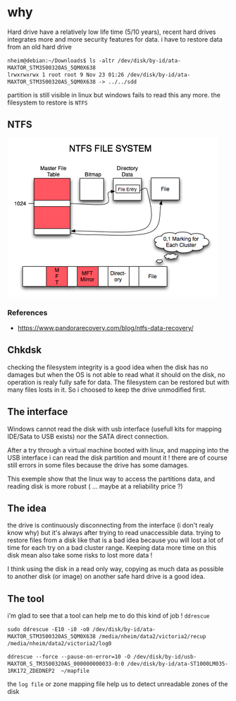 # why

Hard drive have a relatively low life time (5/10 years), recent hard drives integrates more and more security features for data.
i have to restore data from an old hard drive

````
nheim@debian:~/Downloads$ ls -altr /dev/disk/by-id/ata-MAXTOR_STM3500320AS_5QM0X638
lrwxrwxrwx 1 root root 9 Nov 23 01:26 /dev/disk/by-id/ata-MAXTOR_STM3500320AS_5QM0X638 -> ../../sdd
````

partition is still visible in linux but windows fails to read this any more. the filesystem to restore is `NTFS`

## NTFS

![alt](images/NTFS-Data-Recovery-Structure.png)

### References
- https://www.pandorarecovery.com/blog/ntfs-data-recovery/

## Chkdsk

checking the filesystem integrity is a good idea when the disk has no damages but when the OS is not able to read what it should on the disk, no operation is realy fully safe for data.
The filesystem can be restored but with many files losts in it. So i choosed to keep the drive unmodified first.

## The interface

Windows cannot read the disk with usb interface (usefull kits for mapping IDE/Sata to USB exists) nor the SATA direct connection.

After a try through a virtual machine booted with linux, and mapping into the USB interface i can read the disk partition and mount it ! there are of course still errors in some files because the drive has some damages.

This exemple show that the linux way to access the partitions data, and reading disk is more robust ( ... maybe at a reliability price ?)

## The idea

the drive is continuously disconnecting from the interface (i don't realy know why) but it's always after trying to read unaccessible data.
trying to restore files from a disk like that is a bad idea because you will lost a lot of time for each try on a bad cluster range.
Keeping data more time on this disk mean also take some risks to lost more data !

I think using the disk in a read only way, copying as much data as possible to another disk (or image) on another safe hard drive is a good idea.

## The tool

i'm glad to see that a tool can help me to do this kind of job !
`ddrescue`

```
sudo ddrescue -E10 -i0 -o0 /dev/disk/by-id/ata-MAXTOR_STM3500320AS_5QM0X638 /media/nheim/data2/victoria2/recup /media/nheim/data2/victoria2/log0
```

````
ddrescue --force --pause-on-error=10 -O /dev/disk/by-id/usb-MAXTOR_S_TM3500320AS_000000000033-0:0 /dev/disk/by-id/ata-ST1000LM035-1RK172_ZDEDNEP2  ~/mapfile
````

the `log file` or zone mapping file help us to detect unreadable zones of the disk








